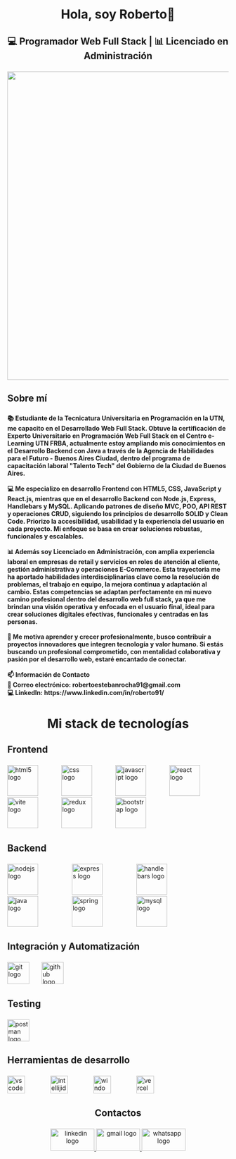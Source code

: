 <h1 align="center">Hola, soy Roberto👋</h1>

###

<h2 align="center">💻 Programador Web Full Stack | 📊 Licenciado en Administración</h2>

###

<div align="center">
  <img height="700" src="https://media.giphy.com/media/Q9aBxHn9fTqKs/giphy.gif"  />
</div>

###

<h2 align="left">Sobre mí</h2>

###

<h4 align="left">📚 Estudiante de la Tecnicatura Universitaria en Programación en la UTN, me capacito en el Desarrollado Web Full Stack. Obtuve la certificación de Experto Universitario en Programación Web Full Stack en el Centro e-Learning UTN FRBA, actualmente estoy ampliando mis conocimientos en el Desarrollo Backend con Java a través de la Agencia de Habilidades para el Futuro - Buenos Aires Ciudad, dentro del programa de capacitación laboral "Talento Tech" del Gobierno de la Ciudad de Buenos Aires.<br><br>💻 Me especializo en desarrollo Frontend con HTML5, CSS, JavaScript y React.js, mientras que en el desarrollo Backend con Node.js, Express, Handlebars y MySQL. Aplicando patrones de diseño MVC, POO, API REST y operaciones CRUD, siguiendo los principios de desarrollo SOLID y Clean Code. Priorizo la accesibilidad, usabilidad y la experiencia del usuario en cada proyecto. Mi enfoque se basa en crear soluciones robustas, funcionales y escalables.<br><br>📊 Además soy Licenciado en Administración, con amplia experiencia laboral en empresas de retail y servicios en roles de atención al cliente, gestión administrativa y operaciones E-Commerce. Esta trayectoria me ha aportado habilidades interdisciplinarias clave como la resolución de problemas, el trabajo en equipo, la mejora continua y adaptación al cambio. Estas competencias se adaptan perfectamente en mi nuevo camino profesional dentro del desarrollo web full stack, ya que me brindan una visión operativa y enfocada en el usuario final, ideal para crear soluciones digitales efectivas, funcionales y centradas en las personas.<br><br>🚀 Me motiva aprender y crecer profesionalmente, busco contribuir a proyectos innovadores que integren tecnología y valor humano. Si estás buscando un profesional comprometido, con mentalidad colaborativa y pasión por el desarrollo web, estaré encantado de conectar.<br><br>📫 Información de Contacto <br>📧 Correo electrónico: robertoestebanrocha91@gmail.com <br>💻 LinkedIn: https://www.linkedin.com/in/roberto91/</h4>

###

<h1 align="center">Mi stack de tecnologías</h1>

###

<h2 align="left">Frontend</h2>

###

<div align="left">
  <img src="https://cdn.jsdelivr.net/gh/devicons/devicon/icons/html5/html5-original.svg" height="70" alt="html5 logo"  />
  <img width="45" />
  <img src="https://cdn.jsdelivr.net/gh/devicons/devicon/icons/css3/css3-original.svg" height="70" alt="css logo"  />
  <img width="45" />
  <img src="https://cdn.jsdelivr.net/gh/devicons/devicon/icons/javascript/javascript-original.svg" height="70" alt="javascript logo"  />
  <img width="45" />
  <img src="https://cdn.jsdelivr.net/gh/devicons/devicon/icons/react/react-original.svg" height="70" alt="react logo"  />
  <img width="45" />
  <img src="https://skillicons.dev/icons?i=vite" height="70" alt="vite logo"  />
  <img width="45" />
  <img src="https://cdn.jsdelivr.net/gh/devicons/devicon/icons/redux/redux-original.svg" height="70" alt="redux logo"  />
  <img width="45" />
  <img src="https://cdn.jsdelivr.net/gh/devicons/devicon/icons/bootstrap/bootstrap-original.svg" height="70" alt="bootstrap logo"  />
</div>

###

<h2 align="left">Backend</h2>

###

<div align="left">
  <img src="https://skillicons.dev/icons?i=nodejs" height="70" alt="nodejs logo"  />
  <img width="69" />
  <img src="https://skillicons.dev/icons?i=express" height="70" alt="express logo"  />
  <img width="69" />
  <img src="https://cdn.simpleicons.org/handlebarsdotjs/000000" height="70" alt="handlebars logo"  />
  <img width="69" />
  <img src="https://skillicons.dev/icons?i=java" height="70" alt="java logo"  />
  <img width="69" />
  <img src="https://skillicons.dev/icons?i=spring" height="70" alt="spring logo"  />
  <img width="69" />
  <img src="https://cdn.simpleicons.org/mysql/4479A1" height="70" alt="mysql logo"  />
</div>

###

<h2 align="left">Integración y Automatización</h2>

###

<div align="left">
  <img src="https://img.shields.io/badge/Git-F05032?logo=git&logoColor=white&style=for-the-badge" height="50" alt="git logo"  />
  <img width="20" />
  <img src="https://img.shields.io/badge/GitHub-181717?logo=github&logoColor=white&style=for-the-badge" height="50" alt="github logo"  />
</div>

###

<h2 align="left">Testing</h2>

###

<div align="left">
  <img src="https://img.shields.io/badge/Postman-FF6C37?logo=postman&logoColor=black&style=for-the-badge" height="50" alt="postman logo"  />
</div>

###

<h2 align="left">Herramientas de desarrollo</h2>

###

<div align="left">
  <img src="https://img.shields.io/badge/Visual Studio Code-007ACC?logo=visualstudiocode&logoColor=white&style=for-the-badge" height="40" alt="vscode logo"  />
  <img width="50" />
  <img src="https://img.shields.io/badge/IntelliJ IDEA-000000?logo=intellijidea&logoColor=white&style=for-the-badge" height="40" alt="intellijidea logo"  />
  <img width="50" />
  <img src="https://img.shields.io/badge/Windows-0078D6?logo=windows&logoColor=white&style=for-the-badge" height="40" alt="windows8 logo"  />
  <img width="50" />
  <img src="https://img.shields.io/badge/Vercel-000000?logo=vercel&logoColor=white&style=for-the-badge" height="40" alt="vercel logo"  />
</div>

###

<h2 align="center">Contactos</h2>

###

<div align="center">
  <a href="https://www.linkedin.com/in/roberto91/" target="_blank">
    <img src="https://raw.githubusercontent.com/maurodesouza/profile-readme-generator/master/src/assets/icons/social/linkedin/default.svg" width="100" height="50" alt="linkedin logo"  />
  </a>
  <a href="https://accounts.google.com/login?hl=es" target="_blank">
    <img src="https://raw.githubusercontent.com/maurodesouza/profile-readme-generator/master/src/assets/icons/social/gmail/default.svg" width="100" height="50" alt="gmail logo"  />
  </a>
  <a href="https://wa.me/+5491136482123" target="_blank">
    <img src="https://raw.githubusercontent.com/maurodesouza/profile-readme-generator/master/src/assets/icons/social/whatsapp/default.svg" width="100" height="50" alt="whatsapp logo"  />
  </a>
</div>

###

<!--
<h1>Hola! Soy Roberto...<img src="https://raw.githubusercontent.com/iampavangandhi/iampavangandhi/master/gifs/Hi.gif" width="30px"> 🚀</h1>
<h2>Programador Web Full Stack Jr</h2>

### Sobre Mí 
- Actualmente estudiando la Tecnicatura Universitaria en Programación en la Universidad Tecnológica Nacional y realizando el curso de experto universitario en Programación Web Full Stack en el Centro e-Learning UTN FRBA.
- Mi stack de tecnologias es React - Node - Express - MySQL.
- Cuento con 1 año de experiencia practica como programador web full stack utilizando React.js en el Frontend, Node.js con express en el desarrollo de Backend, con MySQL en el desarrollo de Base de Datos, actualmente ampliando mi stack con Java.
- Interesado y apasionado por la tecnología, busco ofrecer soluciones digitales de alta calidad que mejoren la experiencia del usuario y aporten valor a las necesidades empresariales.
- Licenciado en Administración con 5 años de experiencia laboral trabajando en empresas de Retail y servicios (Coppel S.A., Jumbo Retail y COTO C.I.C.S.A.) como administrativo, auxiliar de E-Commerce, representante de servicios al cliente y cajero senior.

### ¿Que tecnologías uso?
<h3>Frontend</h3>

  ![HTML5](https://img.shields.io/badge/-HTML5-333333?style=flat&logo=HTML5)
  ![CSS](https://img.shields.io/badge/-CSS-333333?style=flat&logo=CSS3&logoColor=1572B6)
  ![JavaScript](https://img.shields.io/badge/-JavaScript-333333?style=flat&logo=javascript)
  ![React](https://img.shields.io/badge/-React-333333?style=flat&logo=react)
  ![Redux](https://img.shields.io/badge/-Redux-333333?style=flat&logo=redux)
  ![Next.js](https://img.shields.io/badge/-Next.js-333333?style=flat&logo=next.js)
<h3>Backend</h3>

  ![Node.js](https://img.shields.io/badge/-Node.js-333333?style=flat&logo=node.js)
  ![Express](https://img.shields.io/badge/-Express-333333?style=flat&logo=express)
  ![Sequelize](https://img.shields.io/badge/-Sequelize-333333?style=flat&logo=sequelize)
<h3>Base de Datos</h3>

  ![PostgreSQL](https://img.shields.io/badge/-PostgreSQL-333333?style=flat&logo=postgresql)
  ![MongoDB](https://img.shields.io/badge/-MongoDB-333333?style=flat&logo=MongoDB)

### Contactame
<a href="https://www.linkedin.com/in/roberto91/"><img alt="LinkedIn" src="https://img.shields.io/badge/LinkedIn-Roberto%20Rocha-blue?style=flat-square&logo=linkedin"></a>  
<a href="robertoestebanrocha91@gmail.com"><img alt="Email" src="https://img.shields.io/badge/Gmail-robertoestebanrocha91@gmail.com-blue?style=flat-square&logo=gmail"></a>  
-->
<!--
**ElRobertRocha91/ElRobertRocha91** is a ✨ _special_ ✨ repository because its `README.md` (this file) appears on your GitHub profile.

Here are some ideas to get you started:

- 🔭 I’m currently working on ...
- 🌱 I’m currently learning ...
- 👯 I’m looking to collaborate on ...
- 🤔 I’m looking for help with ...
- 💬 Ask me about ...
- 📫 How to reach me: ...
- 😄 Pronouns: ...
- ⚡ Fun fact: ...
-->
